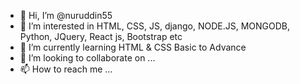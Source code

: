 - 👋 Hi, I’m @nuruddin55
- 👀 I’m interested in HTML, CSS, JS, django, NODE.JS, MONGODB, Python, JQuery, React js, Bootstrap etc
- 🌱 I’m currently learning HTML & CSS Basic to Advance
- 💞️ I’m looking to collaborate on ...
- 📫 How to reach me ...

<!---
nuruddin55/nuruddin55 is a ✨ special ✨ repository because its `README.md` (this file) appears on your GitHub profile.
You can click the Preview link to take a look at your changes.
--->
